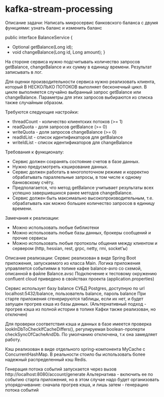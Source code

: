 # kafka-stream-processing

Описание задачи:
Написать микросервис банковского баланса с двумя функциями: узнать баланс и изменить баланс

public interface BalanceService {
*    Optional<Long> getBalance(Long id);
*    void changeBalance(Long id, Long amount);
}

На стороне сервиса нужно подсчитывать количество запросов getBalance, changeBalance и их сумму в единицу времени. Результат записывать в лог.

Для оценки производительности сервиса нужно реализовать клиента, 
который В НЕСКОЛЬКО ПОТОКОВ выполняет бесконечный цикл. 
В цикле выполняется случайно выбранный запрос getBalance или changeBalance. 
Параметры для этих запросов выбираются из списка также случайным образом.

Требуются следующие настройки:

* threadCount - количество клиентских потоков (>= 1)
* readQuota   - доля запросов getBalance (>= 0)
* writeQuota  - доля запросов changeBalance (>= 0)
* readIdList  - список идентификаторов для getBalance
* writeIdList - список идентификаторов для changeBalance

Требования к функционалу:

* Сервис должен сохранять состояние счетов в базе данных.
* Нужно предусмотреть кэширование данных.
* Сервис должен работать в многопоточном режиме и корректно обрабатывать параллельные запросы, в том числе к одному банковскому счёту.
* Предполагается, что метод getBalance учитывает результаты всех успешно завершившихся ранее методов changeBalance.
* Сервис должен быть максимально высокопроизводительным, т.е. обрабатывать как можно большее количество запросов в единицу времени.

Замечания к реализации:
* Можно использовать любые библиотеки
* Можно использовать любые базы данных, брокеры сообщений и прочие сервисы
* Можно использовать любые протоколы общения между клиентом и сервером (http, hessian, rest, grpc, netty, rmi, socket’ы)

Описание реализации:
Сервис реализован в виде Spring Boot приложения, запускаемого из класса Main. Логика приложения управляется событиями в топике кафке balance-avro со схемой, описанной в файле Balance.avsc
Подключение к тестовому окружению confluent cloud приведено в свойствах проекта (application.properties)

Сервис использует базу balance СУБД Postgres, доступную по url localhost:5432/balance, пользователь balance, пароль balance
При старте приложения сгенерируются таблицы, если их нет, и будет запущен прогрев кэша из базы данных.  (Альтернативный подход - прогрев кэша из полной истории в топике Кафки также реализован, но отключен)

Для проверки соответствия кэша и данных в базе имеется проверка lookInDbToCheckIfCacheDiffers(), регулируемая boolean-проперти checkSyncOfCacheAndDb. По умолчанию отключена, т.к она замедляет работу. 

Кэш реализован в виде отдельного spring-компонента MyCache с ConcurrentHashMap. В реальности стоило бы использовать более надежный распределенный кэш Redis.

Генерация потока событий запускается через вызов http://localhost:8080/account/generate
Альтернатива - включить ее по событию старта приложения, но в этом случае надо будет организовать упорядочивание: сначала прогрев кэша, и лишь затем - генерацию потока событий